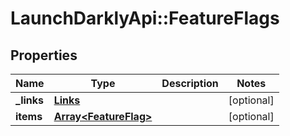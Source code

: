 # LaunchDarklyApi::FeatureFlags

## Properties
Name | Type | Description | Notes
------------ | ------------- | ------------- | -------------
**_links** | [**Links**](Links.md) |  | [optional] 
**items** | [**Array&lt;FeatureFlag&gt;**](FeatureFlag.md) |  | [optional] 



